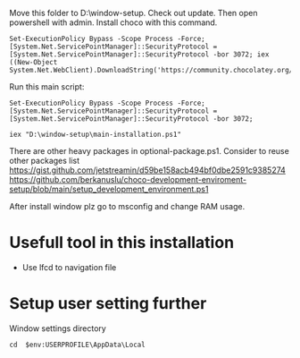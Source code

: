 Move this folder to D:\window-setup.
Check out update.
Then open powershell with admin.
Install choco with this command.


```
Set-ExecutionPolicy Bypass -Scope Process -Force; [System.Net.ServicePointManager]::SecurityProtocol = [System.Net.ServicePointManager]::SecurityProtocol -bor 3072; iex ((New-Object System.Net.WebClient).DownloadString('https://community.chocolatey.org/install.ps1'))
```




Run this main script:

```
Set-ExecutionPolicy Bypass -Scope Process -Force; [System.Net.ServicePointManager]::SecurityProtocol = [System.Net.ServicePointManager]::SecurityProtocol -bor 3072;

iex "D:\window-setup\main-installation.ps1"

```
There are other heavy packages in optional-package.ps1.
Consider to reuse other packages list 
https://gist.github.com/jetstreamin/d59be158acb494bf0dbe2591c9385274
https://github.com/berkanuslu/choco-development-enviroment-setup/blob/main/setup_development_environment.ps1

After install window plz go to msconfig and change RAM usage.

# Usefull tool in this installation 
- Use lfcd to navigation file


# Setup user setting further 
Window settings directory
```
cd  $env:USERPROFILE\AppData\Local
```
